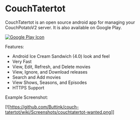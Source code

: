CouchTatertot
=============

CouchTatertot is an open source android app for managing your CouchPotatoV2 server. It is also available on Google Play.

[![Google Play Icon](http://www.android.com/images/brand/android_app_on_play_logo_large.png)](http://play.google.com/store/apps/details?id=org.couchtatertot)

Features:
* Android Ice Cream Sandwich (4.0) look and feel
* Very Fast
* View, Edit, Refresh, and Delete movies
* View, Ignore, and Download releases
* Search and Add movies
* View Shows, Seasons, and Episodes
* HTTPS Support

Example Screenshot:

[![https://github.com/Buttink/couch-tatertot/wiki/Screenshots/couchtatertot-wanted.png]]
